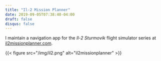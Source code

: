 ```yaml
---
title: "Il-2 Mission Planner"
date: 2019-09-05T07:38:40-04:00
draft: false
disqus: false
---
```


I maintain a navigation app for the *Il-2 Sturmovik* flight simulator series at [il2missionplanner.com](https://il2missionplanner.com).

{{< figure src="/img/il2.png" alt="il2missionplanner" >}}
